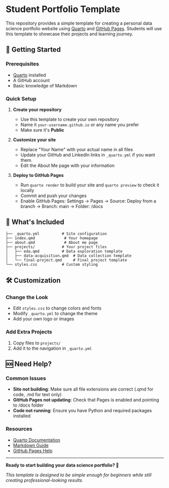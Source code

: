 # Student Portfolio Template

This repository provides a simple template for creating a personal data science portfolio website using [Quarto](https://quarto.org/) and [GitHub Pages](https://pages.github.com/). Students will use this template to showcase their projects and learning journey.

## 🚀 Getting Started

### Prerequisites
- [Quarto](https://quarto.org/docs/get-started/) installed
- A GitHub account
- Basic knowledge of Markdown

### Quick Setup 

1. **Create your repository**
   - Use this template to create your own repository
   - Name it `your-username.github.io` or any name you prefer
   - Make sure it's **Public**

2. **Customize your site**
   - Replace "Your Name" with your actual name in all files
   - Update your GitHub and LinkedIn links in `_quarto.yml` if you want them.
   - Edit the About Me page with your information

3. **Deploy to GitHub Pages**
   - Run `quarto render` to build your site and `quarto preview` to check it locally
   - Commit and push your changes
   - Enable GitHub Pages: Settings → Pages → Source: Deploy from a branch → Branch: main → Folder: /docs

## 📁 What's Included

```
├── _quarto.yml          # Site configuration
├── index.qmd             # Your homepage
├── about.qmd             # About me page
├── projects/            # Your project files
│   ├── eda.qmd          # Data exploration template
│   ├── data-acquisition.qmd  # Data collection template
│   └── final-project.qmd     # Final project template
└── styles.css           # Custom styling
```

## 🛠️ Customization

### Change the Look
- Edit `styles.css` to change colors and fonts
- Modify `_quarto.yml` to change the theme
- Add your own logo or images

### Add Extra Projects
1. Copy files to `projects/`
2. Add it to the navigation in `_quarto.yml`

## 🆘 Need Help?

### Common Issues
- **Site not building**: Make sure all file extensions are correct (.qmd for code, .md for text only)
- **GitHub Pages not updating**: Check that Pages is enabled and pointing to /docs folder
- **Code not running**: Ensure you have Python and required packages installed

### Resources
- [Quarto Documentation](https://https://quarto.org/docs/guide/)
- [Markdown Guide](https://www.markdownguide.org/)
- [GitHub Pages Help](https://docs.github.com/en/pages)

---

**Ready to start building your data science portfolio? 🎉**

*This template is designed to be simple enough for beginners while still creating professional-looking results.*

